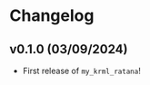 # Changelog

<!--next-version-placeholder-->

## v0.1.0 (03/09/2024)

- First release of `my_krml_ratana`!